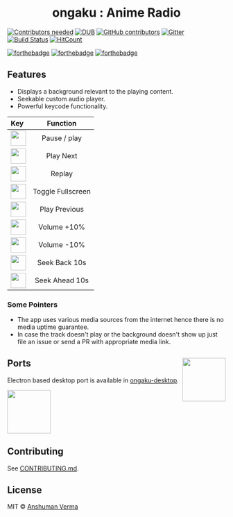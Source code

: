 <h1 align="center">ongaku : Anime Radio</h1>  

[![Contributors needed](https://img.shields.io/badge/contributors-needed-yellow.svg)](CONTRIBUTING.md)
[![DUB](https://img.shields.io/dub/l/vibe-d.svg)](https://github.com/anshumanv/ongaku/blob/master/LICENSE)
[![GitHub contributors](https://img.shields.io/github/contributors/anshumanv/ongaku.svg)](https://github.com/anshumanv/ongaku/graphs/contributors)
[![Gitter](https://img.shields.io/gitter/room/nwjs/nw.js.svg)](https://gitter.im/anime-ongaku/Lobby)
[![Build Status](https://travis-ci.org/anshumanv/ongaku.svg?branch=master)](https://travis-ci.org/anshumanv/ongaku)
[![HitCount](https://hitt.herokuapp.com/anshumanv/ongaku.svg)](https://github.com/anshumanv/ongaku)

[![forthebadge](http://forthebadge.com/images/badges/built-with-love.svg)](http://forthebadge.com)
[![forthebadge](http://forthebadge.com/images/badges/uses-js.svg)](http://forthebadge.com)
[![forthebadge](http://forthebadge.com/images/badges/makes-people-smile.svg)](http://forthebadge.com)


## Features
* Displays a background relevant to the playing content.
* Seekable custom audio player.
* Powerful keycode functionality.

| Key | Function |  
|:--------------|:----------------:|
| <img src="http://www.redbackstudios.com.au/enews/images/keyboard-button-Space-long.jpg" width="35"> | Pause / play |
| <img src="http://icons.iconarchive.com/icons/chromatix/keyboard-keys/128/letter-uppercase-N-icon.png" width="35"> | Play Next |
| <img src="http://icons.iconarchive.com/icons/chromatix/keyboard-keys/128/letter-uppercase-R-icon.png" width="35"> | Replay |
| <img src="http://icons.iconarchive.com/icons/chromatix/keyboard-keys/128/letter-uppercase-F-icon.png" width="35"> | Toggle Fullscreen |
| <img src="http://icons.iconarchive.com/icons/chromatix/keyboard-keys/128/letter-uppercase-L-icon.png" width="35"> | Play Previous |
| <img src="http://icons.iconarchive.com/icons/chromatix/keyboard-keys/128/arrow-up-icon.png" width="35"> | Volume +10% |
| <img src="http://icons.iconarchive.com/icons/chromatix/keyboard-keys/128/arrow-down-icon.png" width="35"> | Volume -10% |
| <img src="http://icons.iconarchive.com/icons/chromatix/keyboard-keys/128/arrow-left-icon.png" width="35"> | Seek Back 10s |
| <img src="http://icons.iconarchive.com/icons/chromatix/keyboard-keys/128/arrow-right-icon.png" width="35"> | Seek Ahead 10s |


### Some Pointers
* The app uses various media sources from the internet hence there is no media uptime guarantee.
* In case the track doesn't play or the background doesn't show up just file an issue or send a PR with appropriate media link.


## Ports [<img src="https://rawgit.com/sindresorhus/awesome-electron/master/electron-logo.svg" align="right" width="100">](https://electron.atom.io/)

Electron based desktop port is available in [ongaku-desktop](https://github.com/Anshuman-Verma/ongaku-desktop.git).

[<img src="https://assets.windowsphone.com/f2f77ec7-9ba9-4850-9ebe-77e366d08adc/English_Get_it_Win_10_InvariantCulture_Default.png" align="center" width="100">](https://sourceforge.net/projects/ongaku/)

## Contributing

See [CONTRIBUTING.md](CONTRIBUTING.md).
  

## License

MIT © [Anshuman Verma](https://twitter.com/Anshumaniac12)
